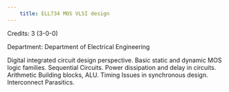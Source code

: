 ```yaml
---
    title: ELL734 MOS VLSI design
---
```

Credits: 3 (3-0-0)

Department: Department of Electrical Engineering

Digital integrated circuit design perspective. Basic static and dynamic MOS logic families. Sequential Circuits. Power dissipation and delay in circuits. Arithmetic Building blocks, ALU. Timing Issues in synchronous design. Interconnect Parasitics.